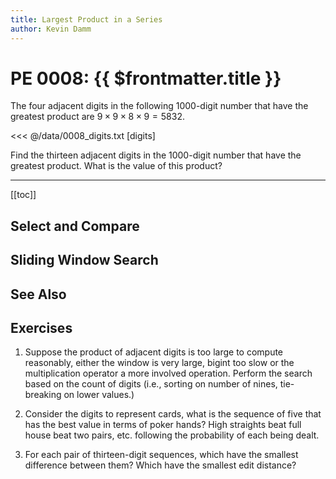 ```yaml
---
title: Largest Product in a Series
author: Kevin Damm
---
```


# PE 0008: {{ $frontmatter.title }}

<pe100-problem n="8">

The four adjacent digits in the following $1000$-digit number that have the
greatest product are $9 \times 9 \times 8 \times 9 = 5832$.

<<< @/data/0008_digits.txt [digits]

Find the thirteen adjacent digits in the $1000$-digit number that have the
greatest product. What is the value of this product?

</pe100-problem>

---

[[toc]]


<script setup lang="ts">

</script>


## Select and Compare


## Sliding Window Search


## See Also


## Exercises

1. Suppose the product of adjacent digits is too large to compute reasonably,
either the window is very large, bigint too slow or the multiplication operator
a more involved operation.  Perform the search based on the count of digits
(i.e., sorting on number of nines, tie-breaking on lower values.)

2. Consider the digits to represent cards, what is the sequence of five that
has the best value in terms of poker hands?  High straights beat full house
beat two pairs, etc. following the probability of each being dealt.

3. For each pair of thirteen-digit sequences, which have the smallest difference
between them?  Which have the smallest edit distance?


